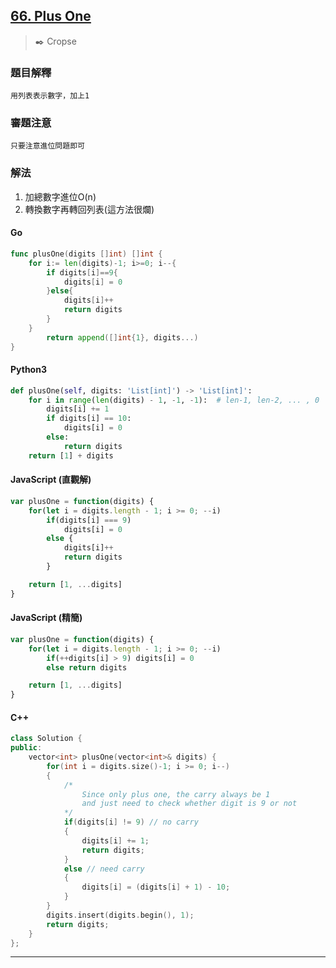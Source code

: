 ## [66. Plus One](https://leetcode.com/problems/plus-one/)
> :black_nib: Cropse
### 題目解釋
    用列表表示數字，加上1
### 審題注意
    只要注意進位問題即可
### 解法
1. 加總數字進位O(n)  
2. 轉換數字再轉回列表(這方法很爛)  

#### Go
```go
func plusOne(digits []int) []int {
    for i:= len(digits)-1; i>=0; i--{
        if digits[i]==9{
            digits[i] = 0
        }else{
            digits[i]++
            return digits
        }
    }
        return append([]int{1}, digits...)
}
```
#### Python3
```python
def plusOne(self, digits: 'List[int]') -> 'List[int]':
    for i in range(len(digits) - 1, -1, -1):  # len-1, len-2, ... , 0
        digits[i] += 1
        if digits[i] == 10:
            digits[i] = 0
        else:
            return digits
    return [1] + digits
```
#### JavaScript (直觀解)
```javascript
var plusOne = function(digits) {
    for(let i = digits.length - 1; i >= 0; --i)
        if(digits[i] === 9)
            digits[i] = 0
        else {
            digits[i]++
            return digits
        }

    return [1, ...digits]
}
```
#### JavaScript (精簡)
```javascript
var plusOne = function(digits) {
    for(let i = digits.length - 1; i >= 0; --i)
        if(++digits[i] > 9) digits[i] = 0
        else return digits

    return [1, ...digits]
}
```

#### C++
```c++
class Solution {
public:
    vector<int> plusOne(vector<int>& digits) {
        for(int i = digits.size()-1; i >= 0; i--)
        {
            /*
                Since only plus one, the carry always be 1 
                and just need to check whether digit is 9 or not
            */
            if(digits[i] != 9) // no carry
            {
                digits[i] += 1;
                return digits;
            }
            else // need carry
            {
                digits[i] = (digits[i] + 1) - 10;
            } 
        }
        digits.insert(digits.begin(), 1);
        return digits;
    }
};
```
---
